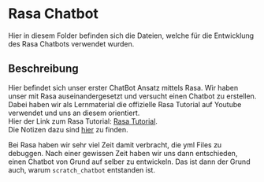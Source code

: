 # Rasa Chatbot

Hier in diesem Folder befinden sich die Dateien, welche für die Entwicklung des Rasa Chatbots verwendet wurden.

## Beschreibung

Hier befindet sich unser erster ChatBot Ansatz mittels Rasa. Wir haben unser mit Rasa auseinandergesetzt und versucht einen Chatbot zu erstellen. Dabei haben wir als Lernmaterial die offizielle Rasa Tutorial auf Youtube verwendet und uns an diesem orientiert.   
Hier der Link zum Rasa Tutorial: [Rasa Tutorial](https://www.youtube.com/watch?v=Ap62n_YAVZ8&list=PL75e0qA87dlEjGAc9j9v3a5h1mxI2Z9fi).   
Die Notizen dazu sind [hier](Rasa_Tutorial.md) zu finden. 

Bei Rasa haben wir sehr viel Zeit damit verbracht, die yml Files zu debuggen. Nach einer gewissen Zeit haben wir uns dann entschieden, einen Chatbot von Grund auf selber zu entwickeln. Das ist dann der Grund auch, warum `scratch_chatbot` entstanden ist.


